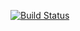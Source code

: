 [![Build Status](https://travis-ci.org/markni/marknidotcom.svg?branch=master)](https://travis-ci.org/markni/marknidotcom)
